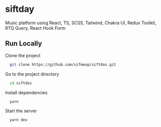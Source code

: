 # siftday

Music platform using React, TS, SCSS, Tailwind, Chakra UI, Redux Toolkit, RTQ Query, React Hook Form

## Run Locally

Clone the project

```bash
  git clone https://github.com/sifmeop/siftdos.git
```

Go to the project directory

```bash
  cd siftdos
```

Install dependencies

```bash
  yarn
```

Start the server

```bash
  yarn dev
```
